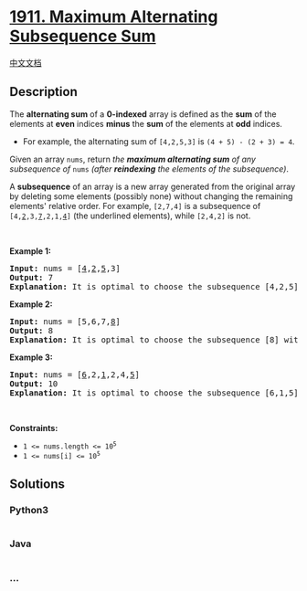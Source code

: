 # [1911. Maximum Alternating Subsequence Sum](https://leetcode.com/problems/maximum-alternating-subsequence-sum)

[中文文档](/solution/1900-1999/1911.Maximum%20Alternating%20Subsequence%20Sum/README.md)

## Description

<p>The <strong>alternating sum</strong> of a <strong>0-indexed</strong> array is defined as the <strong>sum</strong> of the elements at <strong>even</strong> indices <strong>minus</strong> the <strong>sum</strong> of the elements at <strong>odd</strong> indices.</p>

<ul>
	<li>For example, the alternating sum of <code>[4,2,5,3]</code> is <code>(4 + 5) - (2 + 3) = 4</code>.</li>
</ul>

<p>Given an array <code>nums</code>, return <em>the <strong>maximum alternating sum</strong> of any subsequence of </em><code>nums</code><em> (after <strong>reindexing</strong> the elements of the subsequence)</em>.</p>

<ul>
</ul>

<p>A <strong>subsequence</strong> of an array is a new array generated from the original array by deleting some elements (possibly none) without changing the remaining elements&#39; relative order. For example, <code>[2,7,4]</code> is a subsequence of <code>[4,<u>2</u>,3,<u>7</u>,2,1,<u>4</u>]</code> (the underlined elements), while <code>[2,4,2]</code> is not.</p>

<p>&nbsp;</p>
<p><strong>Example 1:</strong></p>

<pre>
<strong>Input:</strong> nums = [<u>4</u>,<u>2</u>,<u>5</u>,3]
<strong>Output:</strong> 7
<strong>Explanation:</strong> It is optimal to choose the subsequence [4,2,5] with alternating sum (4 + 5) - 2 = 7.
</pre>

<p><strong>Example 2:</strong></p>

<pre>
<strong>Input:</strong> nums = [5,6,7,<u>8</u>]
<strong>Output:</strong> 8
<strong>Explanation:</strong> It is optimal to choose the subsequence [8] with alternating sum 8.
</pre>

<p><strong>Example 3:</strong></p>

<pre>
<strong>Input:</strong> nums = [<u>6</u>,2,<u>1</u>,2,4,<u>5</u>]
<strong>Output:</strong> 10
<strong>Explanation:</strong> It is optimal to choose the subsequence [6,1,5] with alternating sum (6 + 5) - 1 = 10.
</pre>

<p>&nbsp;</p>
<p><strong>Constraints:</strong></p>

<ul>
	<li><code>1 &lt;= nums.length &lt;= 10<sup>5</sup></code></li>
	<li><code>1 &lt;= nums[i] &lt;= 10<sup>5</sup></code></li>
</ul>


## Solutions

<!-- tabs:start -->

### **Python3**

```python

```

### **Java**

```java

```

### **...**

```

```

<!-- tabs:end -->
